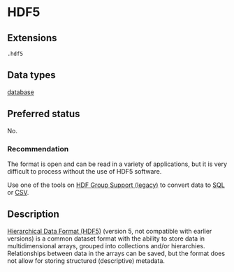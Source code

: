 # HDF5

## Extensions

`.hdf5`

## Data types

[database](../dataTypes/database.md)

## Preferred status

No.

### Recommendation

The format is open and can be read in a variety of
applications, but it is very difficult to process without the use of HDF5
software.

Use one of the tools on
[HDF Group Support (legacy)]({{hdf5tools}})
to convert data to [SQL](sql.md) or [CSV](csv.md).

## Description

[Hierarchical Data Format (HDF5)]({{wikipedia}}/Hierarchical_Data_Format)
(version 5, not compatible with earlier versions) is a
common dataset format with the ability to store data in multidimensional arrays,
grouped into collections and/or hierarchies. Relationships between data in the
arrays can be saved, but the format does not allow for storing structured
(descriptive) metadata.

